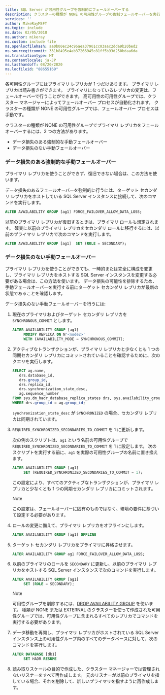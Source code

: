 ```yaml
---
title: SQL Server が可用性グループを強制的にフェールオーバーする
description: クラスターの種類が NONE の可用性グループの強制フェールオーバーを実行する
services: ''
author: MikeRayMSFT
ms.topic: include
ms.date: 02/05/2018
ms.author: mikeray
ms.custom: include file
ms.openlocfilehash: aa0b00ec24c96aea37901cc03aac2dda9b20bed2
ms.sourcegitcommit: 331b8495e4ab37266945c81ff5b93d250bdaa6da
ms.translationtype: HT
ms.contentlocale: ja-JP
ms.lasthandoff: 08/20/2020
ms.locfileid: "88655169"
---
```

各可用性グループにはプライマリ レプリカが 1 つだけあります。 プライマリ レプリカは読み書きができます。 プライマリになっているレプリカの変更は、フェールオーバーで行うことができます。 高可用性の可用性グループでは、クラスター マネージャーによってフェールオーバー プロセスが自動化されます。 クラスターの種類が NONE の可用性グループでは、フェールオーバー プロセスは手動です。 

クラスターの種類が NONE の可用性グループでプライマリ レプリカをフェールオーバーするには、2 つの方法があります。

- データ損失のある強制的な手動フェールオーバー
- データ損失のない手動フェールオーバー

### <a name="forced-manual-failover-with-data-loss"></a>データ損失のある強制的な手動フェールオーバー

プライマリ レプリカを使うことができず、復旧できない場合は、この方法を使います。 

データ損失のあるフェールオーバーを強制的に行うには、ターゲット セカンダリ レプリカをホストしている SQL Server インスタンスに接続して、次のコマンドを実行します。

```SQL
ALTER AVAILABILITY GROUP [ag1] FORCE_FAILOVER_ALLOW_DATA_LOSS;
```

以前のプライマリ レプリカが復旧するときは、プライマリ ロールも想定されます。 確実に以前のプライマリ レプリカをセカンダリ ロールに移行するには、以前のプライマリ レプリカで次のコマンドを実行します。

```SQL
ALTER AVAILABILITY GROUP [ag1]  SET (ROLE = SECONDARY);
```

### <a name="manual-failover-without-data-loss"></a>データ損失のない手動フェールオーバー

プライマリ レプリカを使うことができても、一時的または完全に構成を変更し、プライマリ レプリカをホストする SQL Server インスタンスを変更する必要がある場合は、この方法を使います。 データ損失の可能性を排除するため、手動フェールオーバーを実行する前にターゲット セカンダリ レプリカが最新の状態であることを確認します。 

データ損失のない手動フェールオーバーを行うには:

1. 現在のプライマリおよびターゲット セカンダリ レプリカを `SYNCHRONOUS_COMMIT` とします。

   ```SQL
   ALTER AVAILABILITY GROUP [ag1] 
        MODIFY REPLICA ON N'<node2>' 
        WITH (AVAILABILITY_MODE = SYNCHRONOUS_COMMIT);
   ```

1. アクティブなトランザクションが、プライマリ レプリカと少なくとも 1 つの同期セカンダリ レプリカにコミットされていることを確認するために、次のクエリを実行します。 

   ```SQL
   SELECT ag.name, 
      drs.database_id, 
      drs.group_id, 
      drs.replica_id, 
      drs.synchronization_state_desc, 
      ag.sequence_number
   FROM sys.dm_hadr_database_replica_states drs, sys.availability_groups ag
   WHERE drs.group_id = ag.group_id; 
   ```

   `synchronization_state_desc` が `SYNCHRONIZED` の場合、セカンダリ レプリカは同期されています。

1. `REQUIRED_SYNCHRONIZED_SECONDARIES_TO_COMMIT` を 1 に更新します。

   次の例のスクリプトは、`ag1` という名前の可用性グループで `REQUIRED_SYNCHRONIZED_SECONDARIES_TO_COMMIT` を 1 に設定します。 次のスクリプトを実行する前に、`ag1` を実際の可用性グループの名前に置き換えます。

   ```SQL
   ALTER AVAILABILITY GROUP [ag1] 
        SET (REQUIRED_SYNCHRONIZED_SECONDARIES_TO_COMMIT = 1);
   ```

   この設定により、すべてのアクティブなトランザクションが、プライマリ レプリカと少なくとも 1 つの同期セカンダリ レプリカにコミットされます。 
   >[!NOTE]
   >この設定は、フェールオーバーに固有のものではなく、環境の要件に基づいて設定する必要があります。
   
1. ロールの変更に備えて、プライマリ レプリカをオフラインにします。
   ```SQL
   ALTER AVAILABILITY GROUP [ag1] OFFLINE
   ```

1. ターゲット セカンダリ レプリカをプライマリに昇格させます。 

   ```SQL
   ALTER AVAILABILITY GROUP ag1 FORCE_FAILOVER_ALLOW_DATA_LOSS; 
   ``` 

1. 以前のプライマリのロールを `SECONDARY` に更新し、以前のプライマリ レプリカをホストする SQL Server インスタンスで次のコマンドを実行します。

   ```SQL
   ALTER AVAILABILITY GROUP [ag1] 
        SET (ROLE = SECONDARY); 
   ```

   > [!NOTE] 
   > 可用性グループを削除するには、[DROP AVAILABILITY GROUP](https://docs.microsoft.com/sql/t-sql/statements/drop-availability-group-transact-sql) を使います。 種類が NONE または EXTERNAL のクラスターを使って作成された可用性グループでは、可用性グループに含まれるすべてのレプリカでコマンドを実行する必要があります。

1. データ移動を再開し、プライマリ レプリカがホストされている SQL Server インスタンス上の可用性グループ内のすべてのデータベースに対して、次のコマンドを実行します。 

   ```sql
   ALTER DATABASE [db1]
        SET HADR RESUME
   ```

1. 読み取りスケールの目的で作成した、クラスター マネージャーでは管理されないリスナーをすべて再作成します。 元のリスナーが以前のプライマリを指している場合、それを削除して、新しいプライマリを指すように再作成します。
